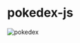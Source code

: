 # pokedex-js

![pokedex](https://user-images.githubusercontent.com/73204469/200375474-b900229f-e2c0-4f2e-a736-e72b66f05134.jpg)
